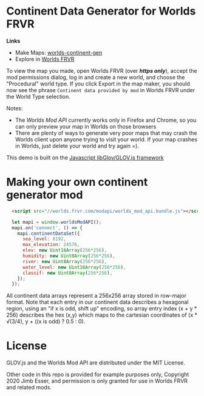 Continent Data Generator for Worlds FRVR
========================================

**Links**
* Make Maps: [worlds-continent-gen](http://jimbly.github.io/worlds-continent-gen/)
* Explore in [Worlds FRVR](https://worlds.frvr.com/)

To view the map you made, open Worlds FRVR (over ***https only***), accept the mod permissions dialog, log in and create a new world, and choose
the "Procedural" world type.  If you click Export in the map maker, you should now see
the phrase `Continent data provided by mod` in Worlds FRVR under the World Type selection.

Notes:
* The *Worlds Mod API* currently works only in Firefox and Chrome, so you can only preview your map in Worlds on those browsers
* There are plenty of ways to generate very poor maps that may crash the Worlds client upon anyone trying to visit your world.  If your map crashes in Worlds, just delete your world and try again =).

This demo is built on the [Javascript libGlov/GLOV.js framework](https://github.com/Jimbly/glovjs)

Making your own continent generator mod
=======================================

```html
  <script src="//worlds.frvr.com/modapi/worlds_mod_api.bundle.js"></script>
```
```javascript
  let mapi = window.worldsModAPI();
  mapi.on('connect', () => {
    mapi.continentDataSet({
      sea_level: 8192,
      max_elevation: 24576,
      elev: new Uint16Array(256*256),
      humidity: new Uint8Array(256*256),
      river: new Uint8Array(256*256),
      water_level: new Uint16Array(256*256),
      classif: new Uint8Array(256*256),
    });
  });

```

All continent data arrays represent a 256x256 array stored in row-major format. Note that each entry in our continent data describes a hexagonal region, using an "if x is odd, shift up" encoding, so array entry index (x + y * 256) describes the hex (x,y) which maps to the cartesian coordinates of (x * √(3/4), y + ((x is odd) ? 0.5 : 0).

License
=======
GLOV.js and the Worlds Mod API are distributed under the MIT License.

Other code in this repo is provided for example purposes only, Copyright 2020 Jimb Esser, and permission is only granted for use in Worlds FRVR and related mods.
